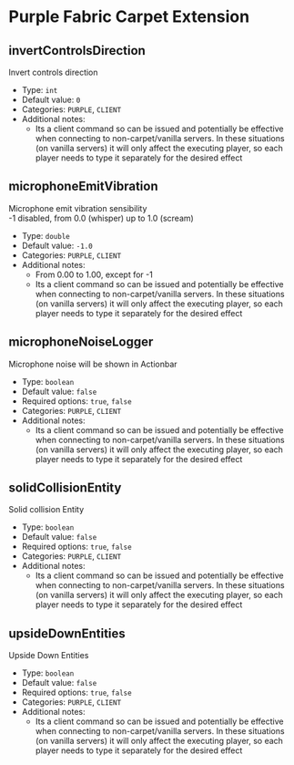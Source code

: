 # Purple Fabric Carpet Extension
## invertControlsDirection
Invert controls direction  
* Type: `int`  
* Default value: `0`  
* Categories: `PURPLE`, `CLIENT`  
* Additional notes:  
  * Its a client command so can be issued and potentially be effective when connecting to non-carpet/vanilla servers. In these situations (on vanilla servers) it will only affect the executing player, so each player needs to type it separately for the desired effect  
  
## microphoneEmitVibration
Microphone emit vibration sensibility  
-1 disabled, from 0.0 (whisper) up to 1.0 (scream)  
* Type: `double`  
* Default value: `-1.0`  
* Categories: `PURPLE`, `CLIENT`  
* Additional notes:  
  * From 0.00 to 1.00, except for -1  
  * Its a client command so can be issued and potentially be effective when connecting to non-carpet/vanilla servers. In these situations (on vanilla servers) it will only affect the executing player, so each player needs to type it separately for the desired effect  
  
## microphoneNoiseLogger
Microphone noise will be shown in Actionbar  
* Type: `boolean`  
* Default value: `false`  
* Required options: `true`, `false`  
* Categories: `PURPLE`, `CLIENT`  
* Additional notes:  
  * Its a client command so can be issued and potentially be effective when connecting to non-carpet/vanilla servers. In these situations (on vanilla servers) it will only affect the executing player, so each player needs to type it separately for the desired effect  
  
## solidCollisionEntity
Solid collision Entity  
* Type: `boolean`  
* Default value: `false`  
* Required options: `true`, `false`  
* Categories: `PURPLE`, `CLIENT`  
* Additional notes:  
  * Its a client command so can be issued and potentially be effective when connecting to non-carpet/vanilla servers. In these situations (on vanilla servers) it will only affect the executing player, so each player needs to type it separately for the desired effect  
  
## upsideDownEntities
Upside Down Entities  
* Type: `boolean`  
* Default value: `false`  
* Required options: `true`, `false`  
* Categories: `PURPLE`, `CLIENT`  
* Additional notes:  
  * Its a client command so can be issued and potentially be effective when connecting to non-carpet/vanilla servers. In these situations (on vanilla servers) it will only affect the executing player, so each player needs to type it separately for the desired effect  
  